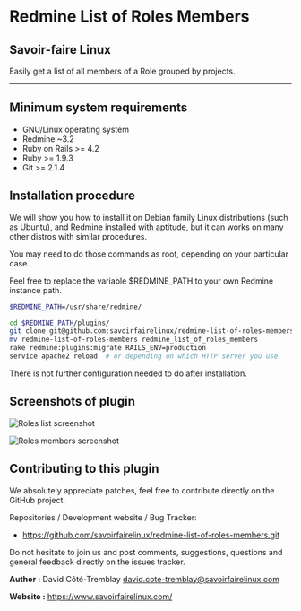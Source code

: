 Redmine List of Roles Members
==============================

Savoir-faire Linux
------------------

Easily get a list of all members of a Role grouped by projects.

___


Minimum system requirements
---------------------------

* GNU/Linux operating system
* Redmine ~3.2
* Ruby on Rails >= 4.2
* Ruby >= 1.9.3
* Git >= 2.1.4


Installation procedure
----------------------

We will show you how to install it on Debian family Linux distributions (such as Ubuntu), and Redmine installed with aptitude, but it can works on many other distros with similar procedures.

You may need to do those commands as root, depending on your particular case.

Feel free to replace the variable $REDMINE_PATH to your own Redmine instance path.

```bash
$REDMINE_PATH=/usr/share/redmine/

cd $REDMINE_PATH/plugins/
git clone git@github.com:savoirfairelinux/redmine-list-of-roles-members.git
mv redmine-list-of-roles-members redmine_list_of_roles_members
rake redmine:plugins:migrate RAILS_ENV=production
service apache2 reload  # or depending on which HTTP server you use

```

There is not further configuration needed to do after installation.


Screenshots of plugin
---------------------

![Roles list screenshot](https://github.com/savoirfairelinux/redmine-list-of-roles-members/raw/master/screenshots/list.jpg)

![Roles members screenshot](https://github.com/savoirfairelinux/redmine-list-of-roles-members/raw/master/screenshots/members.jpg)


Contributing to this plugin
---------------------------

We absolutely appreciate patches, feel free to contribute directly on the GitHub project.

Repositories / Development website / Bug Tracker:
- https://github.com/savoirfairelinux/redmine-list-of-roles-members.git

Do not hesitate to join us and post comments, suggestions, questions and general feedback directly on the issues tracker.

**Author :** David Côté-Tremblay <david.cote-tremblay@savoirfairelinux.com>

**Website :** https://www.savoirfairelinux.com/
